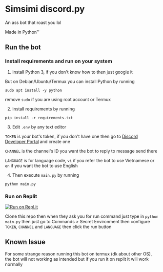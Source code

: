 # Simsimi discord.py

An ass bot that roast you lol

Made in Python™

## Run the bot
### Install requirements and run on your system

1. Install Python 3, if you don't know how to then just google it

But on Debian/Ubuntu/Termux you can install Python by running
```
sudo apt install -y python
```
remove `sudo` if you are using root account or Termux

2. Install requirements by running
```
pip install -r requirements.txt
```

3. Edit `.env` by any text editor

`TOKEN` is your bot's token, if you don't have one then go to [Discord Developer Portal](https://discord.com/developers/applications) and create one

`CHANNEL` is the channel's ID you want the bot to reply to message send there

`LANGUAGE` is for language code, `vi` if you refer the bot to use Vietnamese or `en` if you want the bot to use English

4. Then execute `main.py` by running
```
python main.py
```

### Run on Replit

[![Run on Repl.it](https://repl.it/badge/github/Opstober/simsimi-discord-bot)](https://repl.it/github/Opstober/simsimi-discord-bot)

Clone this repo then when they ask you for run command just type in `python main.py` then just go to Commands > Secret Environment then configure `TOKEN`, `CHANNEL` and `LANGUAGE` then click the run button

## Known Issue

For some strange reason running this bot on termux (dk about other OS), the bot will not working as intended but if you run it on replit it will work normally
